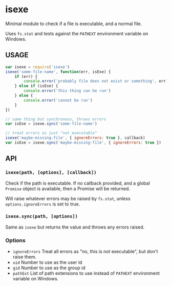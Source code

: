 # isexe

Minimal module to check if a file is executable, and a normal file.

Uses `fs.stat` and tests against the `PATHEXT` environment variable on
Windows.

## USAGE

```javascript
var isexe = require('isexe')
isexe('some-file-name', function(err, isExe) {
    if (err) {
        console.error('probably file does not exist or something', err)
    } else if (isExe) {
        console.error('this thing can be run')
    } else {
        console.error('cannot be run')
    }
})

// same thing but synchronous, throws errors
var isExe = isexe.sync('some-file-name')

// treat errors as just "not executable"
isexe('maybe-missing-file', { ignoreErrors: true }, callback)
var isExe = isexe.sync('maybe-missing-file', { ignoreErrors: true })
```

## API

### `isexe(path, [options], [callback])`

Check if the path is executable. If no callback provided, and a
global `Promise` object is available, then a Promise will be returned.

Will raise whatever errors may be raised by `fs.stat`, unless
`options.ignoreErrors` is set to true.

### `isexe.sync(path, [options])`

Same as `isexe` but returns the value and throws any errors raised.

### Options

-   `ignoreErrors` Treat all errors as "no, this is not executable", but
    don't raise them.
-   `uid` Number to use as the user id
-   `gid` Number to use as the group id
-   `pathExt` List of path extensions to use instead of `PATHEXT`
    environment variable on Windows.
